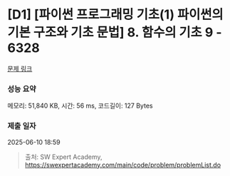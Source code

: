 # [D1] [파이썬 프로그래밍 기초(1) 파이썬의 기본 구조와 기초 문법] 8. 함수의 기초 9 - 6328 

[문제 링크](https://swexpertacademy.com/main/code/problem/problemDetail.do?contestProbId=AWcWMay65eIDFAU4) 

### 성능 요약

메모리: 51,840 KB, 시간: 56 ms, 코드길이: 127 Bytes

### 제출 일자

2025-06-10 18:59



> 출처: SW Expert Academy, https://swexpertacademy.com/main/code/problem/problemList.do